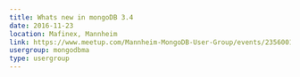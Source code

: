 ```yaml
---
title: Whats new in mongoDB 3.4
date: 2016-11-23
location: Mafinex, Mannheim
link: https://www.meetup.com/Mannheim-MongoDB-User-Group/events/235600152/
usergroup: mongodbma
type: usergroup
---
```

